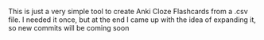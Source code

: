 This is just a very simple tool to create Anki Cloze Flashcards from a .csv file. I needed it once, but at the end I came up with the idea of expanding it, so new commits will be coming soon
